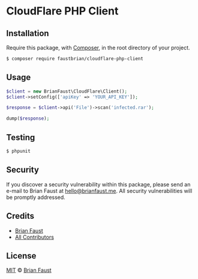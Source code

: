 # CloudFlare PHP Client

## Installation

Require this package, with [Composer](https://getcomposer.org/), in the root directory of your project.

```bash
$ composer require faustbrian/cloudflare-php-client
```

## Usage

```php
$client = new BrianFaust\CloudFlare\Client();
$client->setConfig(['apiKey' => 'YOUR_API_KEY']);

$response = $client->api('File')->scan('infected.rar');

dump($response);
```

## Testing

``` bash
$ phpunit
```

## Security

If you discover a security vulnerability within this package, please send an e-mail to Brian Faust at hello@brianfaust.me. All security vulnerabilities will be promptly addressed.

## Credits

- [Brian Faust](https://github.com/faustbrian)
- [All Contributors](../../contributors)

## License

[MIT](LICENSE) © [Brian Faust](https://brianfaust.me)
